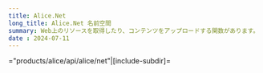 ```yaml
---
title: Alice.Net
long_title: Alice.Net 名前空間
summary: Web上のリソースを取得したり、コンテンツをアップロードする関数があります。
date : 2024-07-11
---
```


="products/alice/api/alice/net"|[include-subdir]=